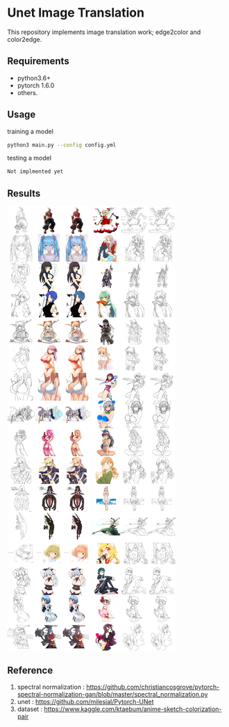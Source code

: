 # Unet Image Translation

This repository implements image translation work; edge2color and color2edge.

## Requirements
* python3.6+
* pytorch 1.6.0
* others.

## Usage
training a model
```bash
python3 main.py --config config.yml
```

testing a model
```bash
Not implmented yet
```

## Results
![edge2color](img/edge2color.jpg)
![color2edge](img/color2edge.jpg)

## Reference
1. spectral normalization : https://github.com/christiancosgrove/pytorch-spectral-normalization-gan/blob/master/spectral_normalization.py
2. unet : https://github.com/milesial/Pytorch-UNet
3. dataset : https://www.kaggle.com/ktaebum/anime-sketch-colorization-pair
